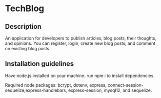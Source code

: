 # TechBlog
## Description 

  An application for developers to publish articles, blog posts, their thoughts, and opinions. You can register, login, create new blog posts, and comment on existing blog posts.
 
  ## Installation guidelines 

  Have node.js installed on your machine. 
  run npm i to install dependencies.

  Required node packages: bcrypt, dotenv, express, connect-session-sequelize,express-handlebars, express-session, mysql12, and sequelize.
